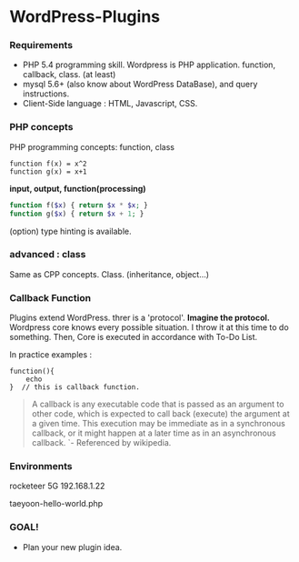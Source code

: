 # WordPress-Plugins

### Requirements

- PHP 5.4 programming skill. Wordpress is PHP application. function, callback, class. (at least)
- mysql 5.6+ (also know about WordPress DataBase), and query instructions.
- Client-Side language : HTML, Javascript, CSS.

### PHP concepts

PHP programming concepts: function, class

```
function f(x) = x^2
function g(x) = x+1
```

**input, output, function(processing)**

```php
function f($x) { return $x * $x; }
function g($x) { return $x + 1; }
```

(option) type hinting is available.

### advanced : class

Same as CPP concepts. Class. (inheritance, object...)

### Callback Function

Plugins extend WordPress. threr is a 'protocol'. **Imagine the protocol.** Wordpress core knows every possible situation. I throw it at this time to do something. Then, Core is executed in accordance with To-Do List.

In practice examples :

```
function(){
	echo
}  // this is callback function.
```

> A callback is any executable code that is passed as an argument to other code, which is expected to call back (execute) the argument at a given time. This execution may be immediate as in a synchronous callback, or it might happen at a later time as in an asynchronous callback. 
> `- Referenced by wikipedia.  

### Environments

rocketeer 5G 192.168.1.22
<!-- wordpress / 1 -->
taeyoon-hello-world.php

### GOAL!

- Plan your new plugin idea.


